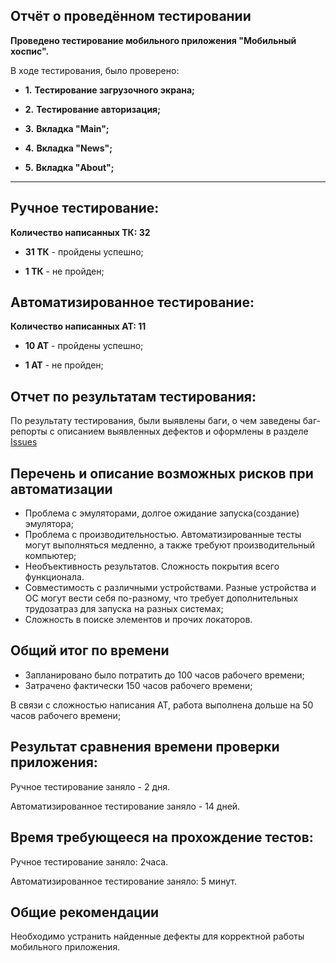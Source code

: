 ## **Отчёт о проведённом тестировании**

**Проведено тестирование мобильного приложения "Мобильный хоспис".**

В ходе тестирования, было проверено:

  - **1.** **Тестирование загрузочного экрана;**

  - **2.** **Тестирование авторизация;**

  - **3.** **Вкладка "Main";**

  - **4.** **Вкладка "News";**

  - **5.** **Вкладка "About";**

____________________________________________________
## Ручное тестирование:
**Количество написанных ТК: 32**

   * **31 ТК** - пройдены успешно;
    
   * **1 ТК** - не пройден;

## Автоматизированное тестирование:
**Количество написанных АТ: 11**

   * **10 АТ** - пройдены успешно;
    
   * **1 АТ** - не пройден;


## Отчет по результатам тестирования:

По результату тестирования, были выявлены баги, о чем заведены баг-репорты 
с описанием выявленных дефектов и оформлены в разделе [Issues](https://github.com/NataKozlova/fmh_android/issues) 


## Перечень и описание возможных рисков при автоматизации
   - Проблема с эмуляторами, долгое ожидание запуска(создание) эмулятора;
   - Проблема с производительностью. Автоматизированные тесты могут выполняться медленно, а также требуют производительный компьютер;
   - Необъективность результатов. Сложность покрытия всего функционала.
   - Совместимость с различными устройствами. Разные устройства и ОС могут вести себя по-разному, что требует дополнительных трудозатраз для запуска на разных системах;
   - Сложность в поиске элементов и прочих локаторов.

## Общий итог по времени

   - Запланировано было потратить до 100 часов рабочего времени;
   - Затрачено фактически 150 часов рабочего времени;

В связи с сложностью написания АТ, работа выполнена дольше на 50 часов рабочего времени;

## Результат сравнения времени проверки приложения:

Ручное тестирование заняло - 2 дня.

Автоматизированное тестирование заняло - 14 дней.

## Время требующееся на прохождение тестов:

Ручное тестирование заняло: 2часа.

Автоматизированное тестирование заняло: 5 минут.

## Общие рекомендации

Необходимо устранить найденные дефекты для корректной работы мобильного приложения.
